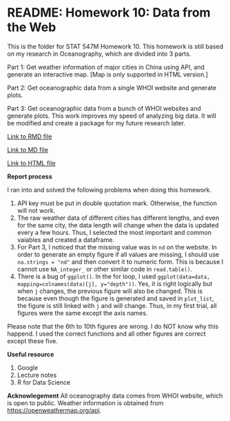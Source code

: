 # README: Homework 10: Data from the Web

This is the folder for STAT 547M Homework 10. This homework is still based on my research in Oceanography, which are divided into 3 parts.

Part 1: Get weather information of major cities in China using API, and generate an interactive map. [Map is only supported in HTML version.]

Part 2: Get oceanographic data from a single WHOI website and generate plots.

Part 3: Get oceanographic data from a bunch of WHOI websites and generate plots. This work improves my speed of analyzing big data. It will be modified and create a package for my future research later.

[Link to RMD file](https://github.com/yuanjisun/STAT547-hw-Sun-Yuanji/blob/master/hw10/hw10.Rmd)

[Link to MD file](https://github.com/yuanjisun/STAT547-hw-Sun-Yuanji/blob/master/hw10/hw10.md)

[Link to HTML file](https://github.com/yuanjisun/STAT547-hw-Sun-Yuanji/blob/master/hw10/hw10.html)

__Report process__

I ran into and solved the following problems when doing this homework.

1. API key must be put in double quotation mark. Otherwise, the function will not work.
2. The raw weather data of different cities has different lengths, and even for the same city, the data length will change when the data is updated every a few hours. Thus, I selected the most important and common vaiables and created a dataframe.
3. For Part 3, I noticed that the missing value was in `nd` on the website. In order to generate an empty figure if all values are missing, I should use `na.strings = "nd"` and then convert it to numeric form. This is because I cannot use `NA_integer_` or other similar code in `read.table()`.
4. There is a bug of `ggplot()`. In the for loop, I used `ggplot(data=data, mapping=colnames(data)[j], y="depth"))`. Yes, it is right logically but when `j` changes, the previous figure will also be changed. This is because even though the figure is generated and saved in `plot_list`, the figure is still linked with `j` and will change. Thus, in my first trial, all figures were the same except the axis names.

Please note that the 6th to 10th figures are wrong. I do NOT know why this happend. I used the correct functions and all other figures are correct except these five.


__Useful resource__

1. Google
2. Lecture notes
3. R for Data Science

__Acknowlegement__
All oceanography data comes from WHOI website, which is open to public. Weather information is obtained from https://openweathermap.org/api.
